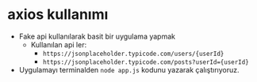 # axios kullanımı

- Fake api kullanılarak basit bir uygulama yapmak
  - Kullanılan api ler:
    - ```https://jsonplaceholder.typicode.com/users/{userId}```
    - ```https://jsonplaceholder.typicode.com/posts?userId={userId}```
- Uygulamayı terminalden `node app.js` kodunu yazarak çalıştırıyoruz. 
